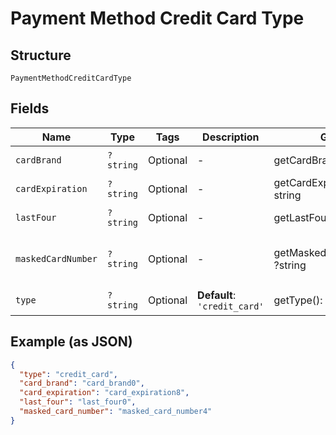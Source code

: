 
# Payment Method Credit Card Type

## Structure

`PaymentMethodCreditCardType`

## Fields

| Name | Type | Tags | Description | Getter | Setter |
|  --- | --- | --- | --- | --- | --- |
| `cardBrand` | `?string` | Optional | - | getCardBrand(): ?string | setCardBrand(?string cardBrand): void |
| `cardExpiration` | `?string` | Optional | - | getCardExpiration(): ?string | setCardExpiration(?string cardExpiration): void |
| `lastFour` | `?string` | Optional | - | getLastFour(): ?string | setLastFour(?string lastFour): void |
| `maskedCardNumber` | `?string` | Optional | - | getMaskedCardNumber(): ?string | setMaskedCardNumber(?string maskedCardNumber): void |
| `type` | `?string` | Optional | **Default**: `'credit_card'` | getType(): ?string | setType(?string type): void |

## Example (as JSON)

```json
{
  "type": "credit_card",
  "card_brand": "card_brand0",
  "card_expiration": "card_expiration8",
  "last_four": "last_four0",
  "masked_card_number": "masked_card_number4"
}
```

